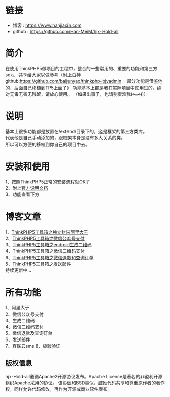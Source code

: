 链接
===============
- 博客 : https://www.hanjiaxin.com
- github : https://github.com/Han-MeiM/hjx-Hold-all

简介
===============
在使用ThinkPHP5做项目的工程中，整合的一些常用的、重要的功能和第三方sdk。
共享给大家以做参考（附上白神github:https://github.com/baijunyao/thinkphp-bjyadmin  一部分功能是借鉴他的，后面自己移植到TP5上面了）
功能基本上都是我在实际项目中使用过的，绝对无毒无害无残留，请放心使用。  （如果出事了，也请别责难我~~~~(>_<)~~~~)）

说明
===============
基本上很多功能都是放置在/extend/目录下的，这是框架的第三方类库。  
代表他是自己手动添加的，跟框架本身是没有多大关系的类。  
所以可以方便的移植到你自己的项目中去。

安装和使用
===============
1、按照ThinkPHP5正常的安装流程就OK了  
2、附上[官方说明文档](https://www.kancloud.cn/manual/thinkphp5/118003)  
3、功能查看下方

博客文章
===============
1、[ThinkPHP5工具箱之独立封装阿里大于](https://www.hanjiaxin.com/article/3)  
2、[ThinkPHP5工具箱之微信公众号支付](https://www.hanjiaxin.com/article/6)  
3、[ThinkPHP5工具箱之endroid生成二维码](https://www.hanjiaxin.com/article/9)  
4、[ThinkPHP5工具箱之微信二维码支付](https://www.hanjiaxin.com/article/10)  
6、[ThinkPHP5工具箱之微信退款和查询订单](https://www.hanjiaxin.com/article/12)  
5、[ThinkPHP5工具箱之发送邮件](https://www.hanjiaxin.com/article/11)  
持续更新中...

所有功能
===============
1、阿里大于  
2、微信公众号支付  
3、生成二维码  
4、微信二维码支付  
5、微信退款及查询订单  
6、发送邮件  
7、容联云sms
8、极验验证

## 版权信息

hjx-Hold-all遵循Apache2开源协议发布。Apache Licence是著名的非盈利开源组织Apache采用的协议。
该协议和BSD类似，鼓励代码共享和尊重原作者的著作权，同样允许代码修改，再作为开源或商业软件发布。
